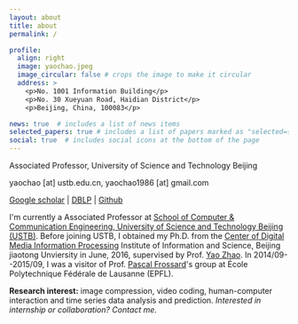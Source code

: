 ```yaml
---
layout: about
title: about
permalink: /

profile:
  align: right
  image: yaochao.jpeg
  image_circular: false # crops the image to make it circular
  address: >
    <p>No. 1001 Information Building</p>
    <p>No. 30 Xueyuan Road, Haidian District</p>
    <p>Beijing, China, 100083</p>

news: true  # includes a list of news items
selected_papers: true # includes a list of papers marked as "selected={true}"
social: true  # includes social icons at the bottom of the page
---
```


Associated Professor, University of Science and Technology Beijing


yaochao [at] ustb.edu.cn, yaochao1986 [at] gmail.com


[Google scholar](https://scholar.google.com/citations?user=5FpD9m0AAAAJ&hl=zh-CN)  |  [DBLP](https://dblp.uni-trier.de/pid/99/6747.html)  |  [Github](https://github.com/yaochao1986)


I'm currently a Associated Professor at [School of Computer &amp; Communication Engineering, University of Science and Technology Beijing (USTB)](http://scce.ustb.edu.cn/). Before joining USTB, I obtained my Ph.D. from the [Center of Digital Media Information Processing](http://mepro.bjtu.edu.cn/index.html) Institute of Information and Science, Beijing jiaotong Unviersity in June, 2016, supervised by Prof. [Yao Zhao](http://mepro.bjtu.edu.cn/zhaoyao/index.htm). In 2014/09--2015/09, I was a visitor of Prof. [Pascal Frossard](https://people.epfl.ch/pascal.frossard?lang=en)'s group at École Polytechnique Fédérale de Lausanne (EPFL).

**Research interest:** image compression, video coding, human-computer interaction and time series data analysis and prediction. *Interested in internship or collaboration? Contact me.*
